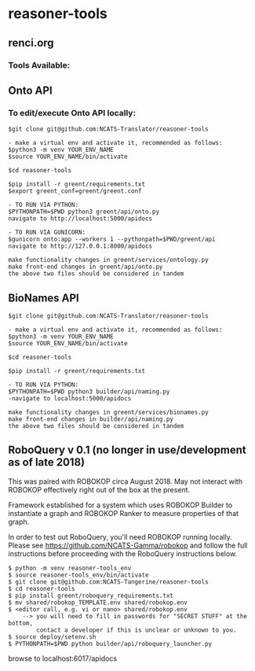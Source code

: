 # reasoner-tools
## renci.org

### Tools Available:

## Onto API
### To edit/execute Onto API locally:

```
$git clone git@github.com:NCATS-Translator/reasoner-tools

- make a virtual env and activate it, recommended as follows:
$python3 -m venv YOUR_ENV_NAME
$source YOUR_ENV_NAME/bin/activate

$cd reasoner-tools

$pip install -r greent/requirements.txt
$export greent_conf=greent/greent.conf

- TO RUN VIA PYTHON:
$PYTHONPATH=$PWD python3 greent/api/onto.py
navigate to http://localhost:5000/apidocs

- TO RUN VIA GUNICORN:
$gunicorn onto:app --workers 1 --pythonpath=$PWD/greent/api
navigate to http://127.0.0.1:8000/apidocs

make functionality changes in greent/services/ontology.py
make front-end changes in greent/api/onto.py
the above two files should be considered in tandem
```

## BioNames API

```
$git clone git@github.com:NCATS-Translator/reasoner-tools

- make a virtual env and activate it, recommended as follows:
$python3 -m venv YOUR_ENV_NAME
$source YOUR_ENV_NAME/bin/activate

$cd reasoner-tools

$pip install -r greent/requirements.txt

- TO RUN VIA PYTHON:
$PYTHONPATH=$PWD python3 builder/api/naming.py
-navigate to localhost:5000/apidocs

make functionality changes in greent/services/bionames.py
make front-end changes in builder/api/naming.py
the above two files should be considered in tandem
```

## RoboQuery v 0.1 (no longer in use/development as of late 2018)

This was paired with ROBOKOP circa August 2018. May not interact with ROBOKOP
effectively right out of the box at the present.

Framework established for a system which uses ROBOKOP Builder to instantiate a graph 
and ROBOKOP Ranker to measure properties of that graph.

In order to test out RoboQuery, you'll need ROBOKOP running locally.
Please see https://github.com/NCATS-Gamma/robokop and follow the full
instructions before proceeding with the RoboQuery instructions below.

``` To test or try-out RoboQuery:
$ python -m venv reasoner-tools_env
$ source reasoner-tools_env/bin/activate
$ git clone git@github.com:NCATS-Tangerine/reasoner-tools
$ cd reasoner-tools
$ pip install greent/roboquery_requirements.txt
$ mv shared/robokop_TEMPLATE.env shared/robokop.env
$ <editor call, e.g. vi or nano> shared/robokop.env
    --> you will need to fill in passwords for "SECRET STUFF" at the bottom,
        contact a developer if this is unclear or unknown to you.
$ source deploy/setenv.sh
$ PYTHONPATH=$PWD python builder/api/roboquery_launcher.py
```
browse to localhost:6017/apidocs